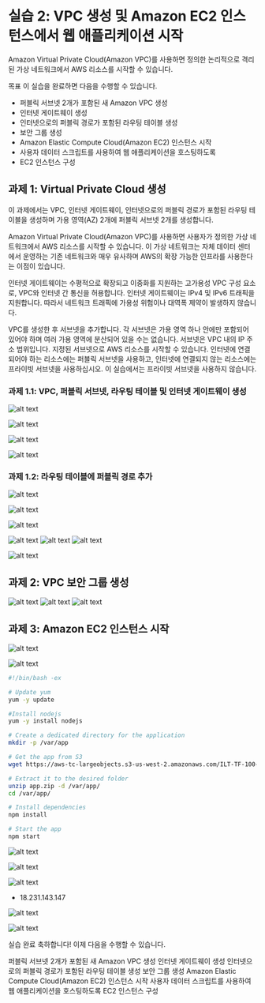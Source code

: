 # 실습 2: VPC 생성 및 Amazon EC2 인스턴스에서 웹 애플리케이션 시작

Amazon Virtual Private Cloud(Amazon VPC)를 사용하면 정의한 논리적으로 격리된 가상 네트워크에서 AWS 리소스를 시작할 수 있습니다.

목표
이 실습을 완료하면 다음을 수행할 수 있습니다.

* 퍼블릭 서브넷 2개가 포함된 새 Amazon VPC 생성
* 인터넷 게이트웨이 생성
* 인터넷으로의 퍼블릭 경로가 포함된 라우팅 테이블 생성
* 보안 그룹 생성
* Amazon Elastic Compute Cloud(Amazon EC2) 인스턴스 시작
* 사용자 데이터 스크립트를 사용하여 웹 애플리케이션을 호스팅하도록 
* EC2 인스턴스 구성

## 과제 1: Virtual Private Cloud 생성


이 과제에서는 VPC, 인터넷 게이트웨이, 인터넷으로의 퍼블릭 경로가 포함된 라우팅 테이블을 생성하며 가용 영역(AZ) 2개에 퍼블릭 서브넷 2개를 생성합니다.

Amazon Virtual Private Cloud(Amazon VPC)를 사용하면 사용자가 정의한 가상 네트워크에서 AWS 리소스를 시작할 수 있습니다. 이 가상 네트워크는 자체 데이터 센터에서 운영하는 기존 네트워크와 매우 유사하며 AWS의 확장 가능한 인프라를 사용한다는 이점이 있습니다.

인터넷 게이트웨이는 수평적으로 확장되고 이중화를 지원하는 고가용성 VPC 구성 요소로, VPC와 인터넷 간 통신을 허용합니다. 인터넷 게이트웨이는 IPv4 및 IPv6 트래픽을 지원합니다. 따라서 네트워크 트래픽에 가용성 위험이나 대역폭 제약이 발생하지 않습니다.

VPC를 생성한 후 서브넷을 추가합니다. 각 서브넷은 가용 영역 하나 안에만 포함되어 있어야 하며 여러 가용 영역에 분산되어 있을 수는 없습니다. 서브넷은 VPC 내의 IP 주소 범위입니다. 지정된 서브넷으로 AWS 리소스를 시작할 수 있습니다. 인터넷에 연결되어야 하는 리소스에는 퍼블릭 서브넷을 사용하고, 인터넷에 연결되지 않는 리소스에는 프라이빗 서브넷을 사용하십시오. 이 실습에서는 프라이빗 서브넷을 사용하지 않습니다.

### 과제 1.1: VPC, 퍼블릭 서브넷, 라우팅 테이블 및 인터넷 게이트웨이 생성

![alt text](image.png)

![alt text](image-1.png)

![alt text](image-2.png)

![alt text](image-3.png)

### 과제 1.2: 라우팅 테이블에 퍼블릭 경로 추가

![alt text](image-4.png)

![alt text](image-5.png)

![alt text](image-6.png)

![alt text](image-9.png)
![alt text](image-7.png)
![alt text](image-8.png)

![alt text](image-10.png)

## 과제 2: VPC 보안 그룹 생성

![alt text](image-11.png)
![alt text](image-12.png)
![alt text](image-14.png)

## 과제 3: Amazon EC2 인스턴스 시작

![alt text](image-13.png)

![alt text](image-15.png)

```sh
#!/bin/bash -ex

# Update yum
yum -y update

#Install nodejs
yum -y install nodejs

# Create a dedicated directory for the application
mkdir -p /var/app

# Get the app from S3
wget https://aws-tc-largeobjects.s3-us-west-2.amazonaws.com/ILT-TF-100-TECESS-5/app/app.zip

# Extract it to the desired folder
unzip app.zip -d /var/app/
cd /var/app/

# Install dependencies
npm install

# Start the app
npm start
```

![alt text](image-16.png)

![alt text](image-17.png)

![alt text](image-18.png)

* 18.231.143.147

![alt text](image-19.png)

![alt text](image-20.png)

실습 완료
 축하합니다! 이제 다음을 수행할 수 있습니다.

퍼블릭 서브넷 2개가 포함된 새 Amazon VPC 생성
인터넷 게이트웨이 생성
인터넷으로의 퍼블릭 경로가 포함된 라우팅 테이블 생성
보안 그룹 생성
Amazon Elastic Compute Cloud(Amazon EC2) 인스턴스 시작
사용자 데이터 스크립트를 사용하여 웹 애플리케이션을 호스팅하도록 EC2 인스턴스 구성
